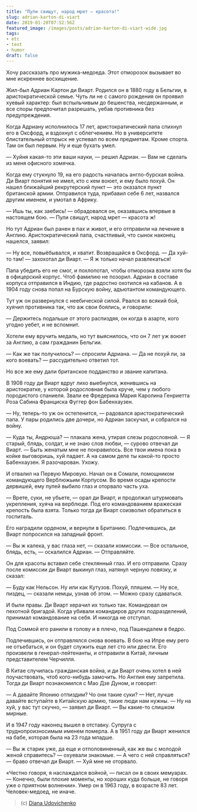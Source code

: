 ```yaml
---
title: "Пули свищут, народ мрет — красота!"
slug: adrian-karton-di-viart
date: 2019-01-20T07:52:56Z
featured_image: /images/posts/adrian-karton-di-viart-wide.jpg
tags:
- etc
- text
- humor
draft: false
---
```


Хочу рассказать про мужика-медоеда. Этот отморозок вызывает во мне искреннее восхищение.

Жил-был Адриан Картон ди Виарт. Родился он в 1880 году в Бельгии, в аристократической семье. Чуть ли не с самого рождения он проявил хуевый характер: был вспыльчивым до бешенства, несдержанным, и все споры предпочитал разрешать, уебав противника без предупреждения.

Когда Адриану исполнилось 17 лет, аристократический папа спихнул его в Оксфорд, и вздохнул с облегчением. Но в университете блистательный отпрыск не успевал по всем предметам. Кроме спорта. Там он был первым. Ну и еще бухать умел.

— Хуйня какая-то эти ваши науки, — решил Адриан. — Вам не сделать из меня офисного хомячка.

<!--more-->

Когда ему стукнуло 19, на его радость началась англо-бурская война. Ди Виарт понятия не имел, кто с кем воюет, и ему было похуй. Он нашел ближайший рекрутерский пункт — это оказался пункт британской армии. Отправился туда, прибавил себе 6 лет, назвался другим именем, и умотал в Африку.

— Ишь ты, как заебись! — обрадовался он, оказавшись впервые в настоящем бою. — Пули свищут, народ мрет — красота ж!

Но тут Адриан был ранен в пах и живот, и его отправили на лечение в Англию. Аристократический папа, счастливый, что сынок наконец нашелся, заявил:

— Ну все, повыёбывался, и хватит. Возвращайся в Оксфорд.
— Да хуй-то там! — захохотал ди Виарт. — Я ж только начал развлекаться!

Папа убедить его не смог, и похлопотал, чтобы отморозка взяли хотя бы в офицерский корпус. Чтоб фамилию не позорил. Адриан в составе корпуса отправился в Индию, где радостно охотился на кабанов. А в 1904 году снова попал на Бурскую войну, адъютантом командующего.

Тут уж он развернулся с неебической силой. Рвался во всякий бой, хуячил противника так, что аж свои боялись, и говорили:

— Держитесь подальше от этого распиздяя, он когда в азарте, кого угодно уебет, и не вспомнит.

Хотели ему вручить медаль, но тут выяснилось, что он 7 лет уж воюет за Англию, а сам гражданин Бельгии.

— Как же так получилось? — спросили Адриана.
— Да не похуй ли, за кого воевать? — рассудительно ответил тот.

Но все же ему дали британское подданство и звание капитана.

В 1908 году ди Виарт вдруг лихо выебнулся, женившись на аристократке, у которой родословная была круче, чем у любого породистого спаниеля. Звали ее Фредерика Мария Каролина Генриетта Роза Сабина Франциска Фуггер фон Бабенхаузен.

— Ну, теперь-то уж он остепенится, — радовался аристократический папа.
У пары родились две дочери, но Адриан заскучал, и собрался на войну.

— Куда ты, Андрюша? — плакала жена, утирая слезы родословной.
— Я старый, блядь, солдат, и не знаю слов любви, — сурово отвечал ди Виарт. — Быть женатым мне не понравилось. Все твои имена пока в койке выговоришь, хуй падает. А на самом деле ты какой-то просто Бабенхаузен. Я разочарован. Ухожу.

И отвалил на Первую Мировую. Начал он в Сомали, помощником командующего Верблюжьим Корпусом. Во время осады крепости дервишей, ему пулей выбило глаз и оторвало часть уха.

— Врете, суки, не убьете, — орал ди Виарт, и продолжал штурмовать укрепления, хуяча на верблюде. Под его командованием вражеская крепость была взята. Только тогда ди Виарт соизволил обратиться в госпиталь.

Его наградили орденом, и вернули в Британию. Подлечившись, ди Виарт попросился на западный фронт.

— Вы ж калека, у вас глаза нет, — сказали комиссии.
— Все остальное, блядь, есть, — оскалился Адриан. — Отправляйте.

Он для красоты вставил себе стеклянный глаз. И его отправили. Сразу после комиссии ди Виарт выкинул глаз, натянул черную повязку, и сказал:

— Буду как Нельсон. Ну или как Кутузов. Похуй, пляшем.
— Ну все, пиздец, — сказали немцы, узнав об этом. — Можно сразу сдаваться.

И были правы. Ди Виарт херачил их только так. Командовал он пехотной бригадой. Когда убивали командиров других подразделений, принимал командование на себя. И никогда не отступал.

Под Соммой его ранили в голову и в плечо, под Пашендалем в бедро.

Подлечившись, он отправлялся снова воевать. В бою на Ипре ему рего не отъебаться, и он будет служить еще лет сто или двести. Его произвели в генерал-лейтенанты, и отправили в Китай, личным представителем Черчилля.

В Китае случилась гражданская война, и ди Виарт очень хотел в ней поучаствовать, чтоб кого-нибудь замочить. Но Англия ему запретила. Тогда ди Виарт познакомился с Мао Дзе Дуном, и говорит:

— А давайте Японию отпиздим? Чо они такие суки?
— Нет, лучше давайте вступайте в Китайскую армию, такие люди нам нужны.
— Ну на хуй, у вас тут скучно, — заявил ди Виарт. — Вы какие-то слишком мирные.

И в 1947 году наконец вышел в отставку. Супруга с труднопроизносимым именем померла. А в 1951 году ди Виарт женился на бабе, которая была на 23 года младше.

— Вы ж старик уже, да еще и отполовиненный, как же вы с молодой женой справитесь? — охуевали знакомые.
— А чего с ней справляться? — браво отвечал ди Виарт. — Хуй мне не оторвало.

«Честно говоря, я наслаждался войной, — писал он в своих мемуарах. — Конечно, были плохие моменты, но хороших куда больше, не говоря уже о приятном волнении».
Умер он в 1963 году, в возрасте 83 лет. Человек-медоед, не иначе.

> (с) [Diana Udovichenko](https://www.facebook.com/photo.php?fbid=2033576030224205&set=a.1489998327915314.1073741831.100007154835395&type=3&hc_location=ufi)
